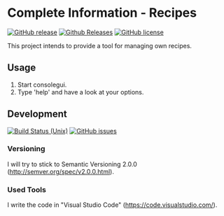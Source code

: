 # Complete Information - Recipes
[![GitHub release](https://img.shields.io/github/release/NicoVIII/CompleteInformation.svg)]()
[![Github Releases](https://img.shields.io/github/downloads/NicoVIII/CompleteInformation/total.svg)]()
[![GitHub license](https://img.shields.io/badge/license-MIT-blue.svg)](https://raw.githubusercontent.com/NicoVIII/CompleteInformation/master/LICENSE.txt)

This project intends to provide a tool for managing own recipes.

## Usage
1. Start consolegui.
2. Type 'help' and have a look at your options.

## Development
[![Build Status (Unix)](https://travis-ci.org/NicoVIII/CompleteInformation.svg?branch=master)](https://travis-ci.org/NicoVIII/QuizPresenter)
[![GitHub issues](https://img.shields.io/github/issues/NicoVIII/CompleteInformation.svg)](https://github.com/NicoVIII/QuizPresenter/issues)

### Versioning
I will try to stick to Semantic Versioning 2.0.0 (http://semver.org/spec/v2.0.0.html).

### Used Tools
I write the code in "Visual Studio Code" (https://code.visualstudio.com/).
